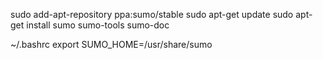 sudo add-apt-repository ppa:sumo/stable
sudo apt-get update
sudo apt-get install sumo sumo-tools sumo-doc


~/.bashrc
export SUMO_HOME=/usr/share/sumo